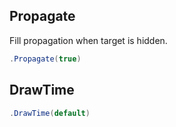 ## Propagate
Fill propagation when target is hidden.
```csharp
.Propagate(true)
```

## DrawTime

```csharp
.DrawTime(default)
```

